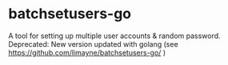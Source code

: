 # batchsetusers-go

A tool for setting up multiple user accounts & random password.
Deprecated: New version updated with golang (see https://github.com/limayne/batchsetusers-go/ )

